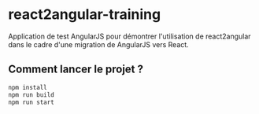 # react2angular-training

Application de test AngularJS pour démontrer l'utilisation de react2angular dans le cadre d'une migration de AngularJS vers React.

## Comment lancer le projet ?

```bash
npm install
npm run build
npm run start
```